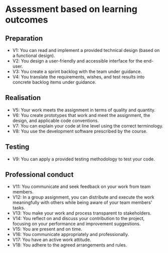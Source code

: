 # Assessment based on learning outcomes

## Preparation
* V1: You can read and implement a provided technical design (based on a functional design).
* V2: You design a user-friendly and accessible interface for the end-user.
* V3: You create a sprint backlog with the team under guidance.
* V4: You translate the requirements, wishes, and test results into concrete backlog items under guidance.

## Realisation
* V5: Your work meets the assignment in terms of quality and quantity.
* V6: You create prototypes that work and meet the assignment, the design, and applicable code conventions.
* V7: You can explain your code at line level using the correct terminology.
* V8: You use the development software prescribed by the course.

## Testing
* V9: You can apply a provided testing methodology to test your code.

## Professional conduct
* V11: You communicate and seek feedback on your work from team members.
* V12: In a group assignment, you can distribute and execute the work meaningfully with others while being aware of your team members' tasks.
* V13: You make your work and process transparent to stakeholders.
* V14: You reflect on and discuss your contribution to the project, focusing on your performance and improvement suggestions.
* V15: You are present and on time.
* V16: You communicate appropriately and professionally.
* V17: You have an active work attitude.
* V18: You adhere to the agreed arrangements and rules.
